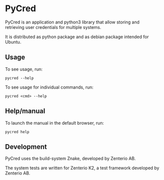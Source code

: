 # PyCred

PyCred is an application and python3 library that allow storing and retrieving
user credentials for multiple systems.

It is distributed as python package and as debian package intended for Ubuntu.

## Usage
To see usage, run:

    pycred --help

To see usage for individual commands, run:

    pycred <cmd> --help

## Help/manual
To launch the manual in the default browser, run:

    pycred help

## Development
PyCred uses the build-system Znake, developed by Zenterio AB.

The system tests are written for Zenterio K2, a test framework developed by Zenterio AB.
